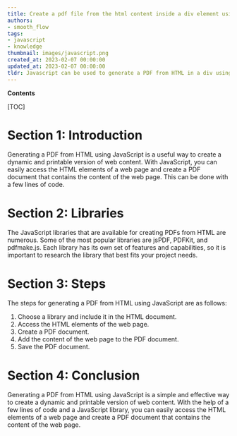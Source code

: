 ```yaml
---
title: Create a pdf file from the html content inside a div element using javascript
authors:
- smooth_flow
tags:
- javascript
- knowledge
thumbnail: images/javascript.png
created_at: 2023-02-07 00:00:00
updated_at: 2023-02-07 00:00:00
tldr: Javascript can be used to generate a PDF from HTML in a div using libraries such as jsPDF.
---
```


**Contents**

[TOC]

# Section 1: Introduction

Generating a PDF from HTML using JavaScript is a useful way to create a dynamic and printable version of web content. With JavaScript, you can easily access the HTML elements of a web page and create a PDF document that contains the content of the web page. This can be done with a few lines of code.

# Section 2: Libraries

The JavaScript libraries that are available for creating PDFs from HTML are numerous. Some of the most popular libraries are jsPDF, PDFKit, and pdfmake.js. Each library has its own set of features and capabilities, so it is important to research the library that best fits your project needs.

# Section 3: Steps

The steps for generating a PDF from HTML using JavaScript are as follows:

1. Choose a library and include it in the HTML document.
2. Access the HTML elements of the web page.
3. Create a PDF document.
4. Add the content of the web page to the PDF document.
5. Save the PDF document.

# Section 4: Conclusion

Generating a PDF from HTML using JavaScript is a simple and effective way to create a dynamic and printable version of web content. With the help of a few lines of code and a JavaScript library, you can easily access the HTML elements of a web page and create a PDF document that contains the content of the web page.
